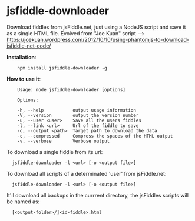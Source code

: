 # jsfiddle-downloader

Download fiddles from jsFiddle.net, just using a NodeJS script and save it as a single HTML file.
Evolved from "Joe Kuan" script --> https://joekuan.wordpress.com/2012/10/10/using-phantomjs-to-download-jsfiddle-net-code/

**Installation**:

```
	npm install jsfiddle-downloader -g
```

**How to use it**:

```
	Usage: node jsfiddle-downloader [options]

	Options:

	-h, --help           output usage information
	-V, --version        output the version number
	-u, --user <user>    Save all the users fiddles
	-l, --link <url>     Url of the fiddle to save
	-o, --output <path>  Target path to download the data
	-c, --compressed     Compress the spaces of the HTML output
	-v, --verbose        Verbose output
```

To download a single fiddle from its url:

```
  jsfiddle-downloader -l <url> [-o <output file>]
```

To download all scripts of a determinated 'user' from jsFiddle.net:

```
  jsfiddle-downloader -l <url> [-o <output file>]
```

It'll download all backups in the currrent directory, the jsFiddles scripts will be named as:

```
  [<output-folder>/]<id-fiddle>.html
```


